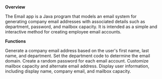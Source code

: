 **Overview**

The Email app is a Java program that models an email system for generating company email addresses with associated details such as department, password, and mailbox capacity. 
It is intended as a simple and interactive method for creating employee email accounts.

**Functions**

Generate a company email address based on the user's first name, last name, and department.
Set the department code to determine the email domain.
Create a random password for each email account.
Customize mailbox capacity and alternate email address.
Display user information, including display name, company email, and mailbox capacity.


